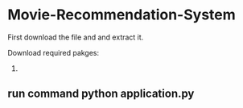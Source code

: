 # Movie-Recommendation-System


First download the file and and extract it.

Download required pakges:

1.

## run command python application.py
